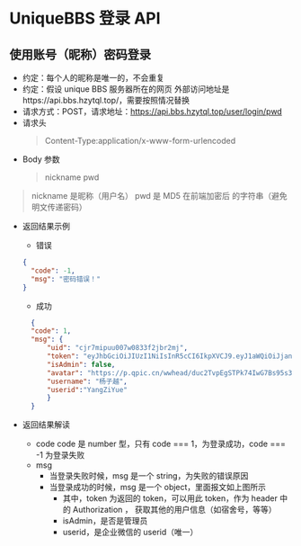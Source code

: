 # UniqueBBS 登录 API

## 使用账号（昵称）密码登录

-   约定：每个人的昵称是唯一的，不会重复
-   约定：假设 unique BBS 服务器所在的网页 外部访问地址是https://api.bbs.hzytql.top/，需要按照情况替换
-   请求方式：POST，请求地址：https://api.bbs.hzytql.top/user/login/pwd
-   请求头
    > Content-Type:application/x-www-form-urlencoded
-   Body 参数
    > nickname
    > pwd

> nickname 是昵称（用户名）
> pwd 是 MD5 在前端加密后 的字符串（避免明文传递密码）

-   返回结果示例
    -   错误
    ```JSON
    {
      "code": -1,
      "msg": "密码错误！"
    }
    ```
    -   成功
    ```JSON
      {
      "code": 1,
      "msg": {
          "uid": "cjr7mipuu007w0833f2jbr2mj",
          "token": "eyJhbGciOiJIUzI1NiIsInR5cCI6IkpXVCJ9.eyJ1aWQiOiJjanI3bWlwdXUwMDd3MDgzM2YyamJyMm1qIiwiaXNBZG1pbiI6dHJ1ZSwidXNlcm5hbWUiOiLmnajlrZDotooiLCJpYXQiOjE1NDg5Mzk4MjcsImV4cCI6MTU0OTAyNjIyN30.rGlR0iADByyTz6ZJWRDM7l2Sp76bKSvSeT1_HYPMBOc",
          "isAdmin": false,
          "avatar": "https://p.qpic.cn/wwhead/duc2TvpEgSTPk74IwG7Bs95s34PVsmgbG36Ol5EBfgvh4dDWNeKfRLW8tWnSiaUVbkpsLB2oJe9U/0",
          "username": "杨子越",
          "userid":"YangZiYue"
          }
      }
    ```
-   返回结果解读

    -   code
        code 是 number 型，只有 code === 1，为登录成功，code === -1 为登录失败
    -   msg
        -   当登录失败时候，msg 是一个 string，为失败的错误原因
        -   当登录成功的时候，msg 是一个 object，里面报文如上图所示
            -   其中，token 为返回的 token，可以用此 token，作为 header 中的 Authorization ， 获取其他的用户信息（如宿舍号，等等）
            -   isAdmin，是否是管理员
            -   userid，是企业微信的 userid（唯一）
